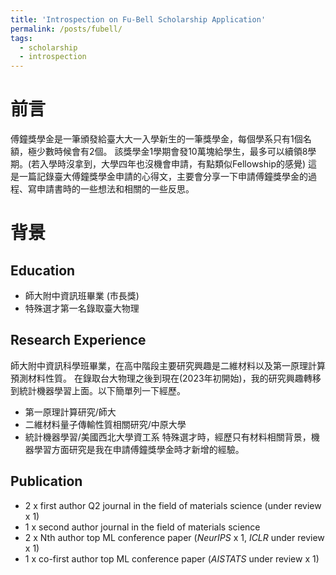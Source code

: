 ```yaml
---
title: 'Introspection on Fu-Bell Scholarship Application'
permalink: /posts/fubell/
tags:
  - scholarship
  - introspection
---
```


前言
======
傅鐘獎學金是一筆頒發給臺大大一入學新生的一筆獎學金，每個學系只有1個名額，極少數時候會有2個。
該獎學金1學期會發10萬塊給學生，最多可以續領8學期。(若入學時沒拿到，大學四年也沒機會申請，有點類似Fellowship的感覺)
這是一篇記錄臺大傅鐘獎學金申請的心得文，主要會分享一下申請傅鐘獎學金的過程、寫申請書時的一些想法和相關的一些反思。

背景
======
## Education
* 師大附中資訊班畢業 (市長獎)
* 特殊選才第一名錄取臺大物理
  
## Research Experience
師大附中資訊科學班畢業，在高中階段主要研究興趣是二維材料以及第一原理計算預測材料性質。
在錄取台大物理之後到現在(2023年初開始)，我的研究興趣轉移到統計機器學習上面。以下簡單列一下經歷。
* 第一原理計算研究/師大
* 二維材料量子傳輸性質相關研究/中原大學
* 統計機器學習/美國西北大學資工系
特殊選才時，經歷只有材料相關背景，機器學習方面研究是我在申請傅鐘獎學金時才新增的經驗。

## Publication
* 2 x first author Q2 journal in the field of materials science (under review x 1)
* 1 x second author journal in the field of materials science
* 2 x Nth author top ML conference paper (*NeurIPS* x 1, *ICLR* under review x 1)
* 1 x co-first author top ML conference paper (*AISTATS* under review x 1)



